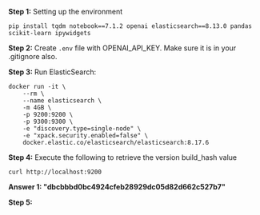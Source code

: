 __Step 1:__ Setting up the environment
```
pip install tqdm notebook==7.1.2 openai elasticsearch==8.13.0 pandas scikit-learn ipywidgets
```
__Step 2:__ Create `.env` file with OPENAI_API_KEY. Make sure it is in your .gitignore also.

__Step 3:__ Run ElasticSearch:
````
docker run -it \
    --rm \
    --name elasticsearch \
    -m 4GB \
    -p 9200:9200 \
    -p 9300:9300 \
    -e "discovery.type=single-node" \
    -e "xpack.security.enabled=false" \
    docker.elastic.co/elasticsearch/elasticsearch:8.17.6
````
__Step 4:__ Execute the following to retrieve the version build_hash value
````
curl http://localhost:9200
````

__Answer 1: "dbcbbbd0bc4924cfeb28929dc05d82d662c527b7"__

__Step 5:__ 


